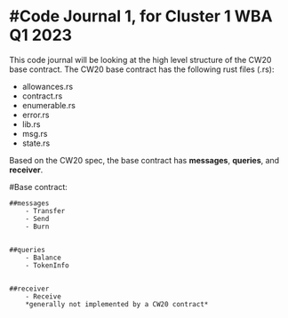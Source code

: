 #Code Journal 1, for Cluster 1
WBA Q1 2023
=

This code journal will be looking at the high level structure of the CW20 base contract. The CW20 base contract has the following rust files (.rs):

- allowances.rs
- contract.rs
- enumerable.rs
- error.rs
- lib.rs
- msg.rs
- state.rs

Based on the CW20 spec, the base contract has **messages**, **queries**, and **receiver**.

#Base contract:

    ##messages
        - Transfer
        - Send
        - Burn


    ##queries
        - Balance
        - TokenInfo
        

    ##receiver
        - Receive
        *generally not implemented by a CW20 contract*


